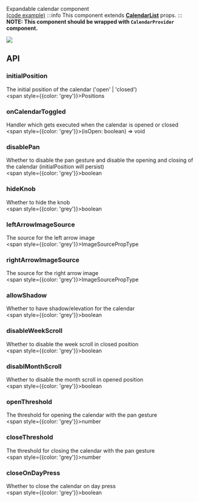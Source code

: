 Expandable calendar component  
[(code example)](https://github.com/wix/react-native-calendars/blob/master/example/src/screens/expandableCalendarScreen.tsx)
:::info
This component extends **[CalendarList](https://github.com/wix/react-native-calendars/blob/master/src/calendar-list/index.tsx)** props.
:::
**NOTE: This component should be wrapped with `CalendarProvider` component.**

<div style={{display: 'flex', flexDirection: 'row', overflowX: 'auto', maxHeight: '500px', alignItems: 'center'}}><img style={{maxHeight: '420px'}} src={'https://github.com/wix/react-native-calendars/blob/master/demo/assets/expandable-calendar.gif?raw=true'}/>

</div>

## API

### initialPosition

The initial position of the calendar ('open' | 'closed')  
<span style={{color: 'grey'}}>Positions</span>

### onCalendarToggled

Handler which gets executed when the calendar is opened or closed  
<span style={{color: 'grey'}}>(isOpen: boolean) => void</span>

### disablePan

Whether to disable the pan gesture and disable the opening and closing of the calendar (initialPosition will persist)  
<span style={{color: 'grey'}}>boolean</span>

### hideKnob

Whether to hide the knob  
<span style={{color: 'grey'}}>boolean</span>

### leftArrowImageSource

The source for the left arrow image  
<span style={{color: 'grey'}}>ImageSourcePropType</span>

### rightArrowImageSource

The source for the right arrow image  
<span style={{color: 'grey'}}>ImageSourcePropType</span>

### allowShadow

Whether to have shadow/elevation for the calendar  
<span style={{color: 'grey'}}>boolean</span>

### disableWeekScroll

Whether to disable the week scroll in closed position  
<span style={{color: 'grey'}}>boolean</span>

### disablMonthScroll

Whether to disable the month scroll in opened position  
<span style={{color: 'grey'}}>boolean</span>

### openThreshold

The threshold for opening the calendar with the pan gesture  
<span style={{color: 'grey'}}>number</span>

### closeThreshold

The threshold for closing the calendar with the pan gesture  
<span style={{color: 'grey'}}>number</span>

### closeOnDayPress

Whether to close the calendar on day press  
<span style={{color: 'grey'}}>boolean</span>

